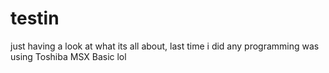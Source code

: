 testin
======
just having a look at what its all about, last time i did any programming was using Toshiba MSX Basic lol

